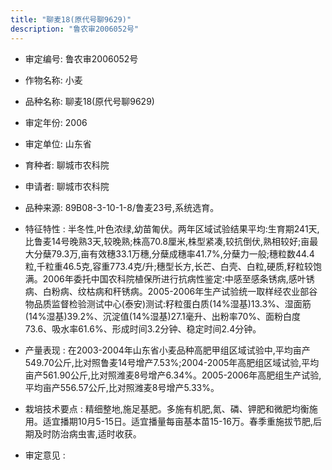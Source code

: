 ```yaml
---
title: "聊麦18(原代号聊9629)"
description: "鲁农审2006052号"
---
```

* 审定编号:  鲁农审2006052号

*  作物名称:  小麦

*  品种名称:  聊麦18(原代号聊9629)

*  审定年份:  2006

*  审定单位:  山东省

* 育种者:  聊城市农科院

*  申请者:  聊城市农科院

*  品种来源:  89B08-3-10-1-8/鲁麦23号,系统选育。

*  特征特性 : 
半冬性,叶色浓绿,幼苗匍伏。两年区域试验结果平均:生育期241天,比鲁麦14号晚熟3天,较晚熟;株高70.8厘米,株型紧凑,较抗倒伏,熟相较好;亩最大分蘖79.3万,亩有效穗33.1万穗,分蘖成穗率41.7%,分蘖力一般;穗粒数44.4粒,千粒重46.5克,容重773.4克/升;穗型长方,长芒、白壳、白粒,硬质,籽粒较饱满。2006年委托中国农科院植保所进行抗病性鉴定:中感至感条锈病,感叶锈病、白粉病、纹枯病和秆锈病。2005-2006年生产试验统一取样经农业部谷物品质监督检验测试中心(泰安)测试:籽粒蛋白质(14%湿基)13.3%、湿面筋(14%湿基)39.2%、沉淀值(14%湿基)27.1毫升、出粉率70%、面粉白度73.6、吸水率61.6%、形成时间3.2分钟、稳定时间2.4分钟。
 
*  产量表现 : 
在2003-2004年山东省小麦品种高肥甲组区域试验中,平均亩产549.70公斤,比对照鲁麦14号增产7.53%;2004-2005年高肥组区域试验,平均亩产561.90公斤,比对照潍麦8号增产6.34%。2005-2006年高肥组生产试验,平均亩产556.57公斤,比对照潍麦8号增产5.33%。

*  栽培技术要点 : 
精细整地,施足基肥。多施有机肥,氮、磷、钾肥和微肥均衡施用。适宜播期10月5-15日。适宜播量每亩基本苗15-16万。春季重施拔节肥,后期及时防治病虫害,适时收获。

*  审定意见 : 


